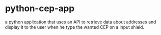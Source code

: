 # python-cep-app
a python application that uses an API to retrieve data about addresses and display it to the user when he type the wanted CEP on a input shield.

